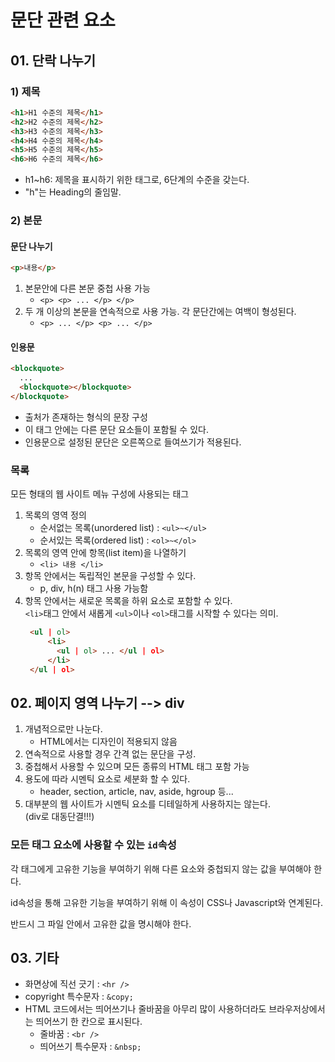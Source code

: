 # 문단 관련 요소

## 01. 단락 나누기

### 1) 제목

```html
<h1>H1 수준의 제목</h1>
<h2>H2 수준의 제목</h2>
<h3>H3 수준의 제목</h3>
<h4>H4 수준의 제목</h4>
<h5>H5 수준의 제목</h5>
<h6>H6 수준의 제목</h6>
```

- h1~h6: 제목을 표시하기 위한 태그로, 6단계의 수준을 갖는다.
- "h"는 Heading의 줄임말.

### 2) 본문

#### 문단 나누기

```html
<p>내용</p>
```

1. 본문안에 다른 본문 중첩 사용 가능<br/>
   - `<p> <p> ... </p> </p>`
1. 두 개 이상의 본문을 연속적으로 사용 가능. 각 문단간에는 여백이 형성된다.<br/>
   - `<p> ... </p> <p> ... </p>`

#### 인용문

```html
<blockquote>
  ...
  <blockquote></blockquote>
</blockquote>
```

- 출처가 존재하는 형식의 문장 구성
- 이 태그 안에는 다른 문단 요소들이 포함될 수 있다.
- 인용문으로 설정된 문단은 오른쪽으로 들여쓰기가 적용된다.

### 목록

모든 형태의 웹 사이트 메뉴 구성에 사용되는 태그

1. 목록의 영역 정의
   - 순서없는 목록(unordered list) : `<ul>~</ul>`
   - 순서있는 목록(ordered list) : `<ol>~</ol>`
1. 목록의 영역 안에 항목(list item)을 나열하기
   - `<li> 내용 </li>`
1. 항목 안에서는 독립적인 본문을 구성할 수 있다.
   - p, div, h(n) 태그 사용 가능함
1. 항목 안에서는 새로운 목록을 하위 요소로 포함할 수 있다.<br/>
   `<li>`태그 안에서 새롭게 `<ul>`이나 `<ol>`태그를 시작할 수 있다는 의미.
   ```html
    <ul | ol>
        <li>
          <ul | ol> ... </ul | ol>
        </li>
    </ul | ol>
   ```

## 02. 페이지 영역 나누기 --> div

1. 개념적으로만 나눈다.
   - HTML에서는 디자인이 적용되지 않음
1. 연속적으로 사용할 경우 간격 없는 문단을 구성.
1. 중첩해서 사용할 수 있으며 모든 종류의 HTML 태그 포함 가능
1. 용도에 따라 시멘틱 요소로 세분화 할 수 있다.
   - header, section, article, nav, aside, hgroup 등...
1. 대부분의 웹 사이트가 시멘틱 요소를 디테일하게 사용하지는 않는다.<br/>
   (div로 대동단결!!!)

### 모든 태그 요소에 사용할 수 있는 `id`속성

각 태그에게 고유한 기능을 부여하기 위해 다른 요소와 중첩되지 않는 값을 부여해야 한다.

id속성을 통해 고유한 기능을 부여하기 위해 이 속성이 CSS나 Javascript와 연계된다.

반드시 그 파일 안에서 고유한 값을 명시해야 한다.

## 03. 기타

- 화면상에 직선 긋기 : `<hr />`
- copyright 특수문자 : `&copy;`
- HTML 코드에서는 띄어쓰기나 줄바꿈을 아무리 많이 사용하더라도 브라우저상에서는 띄어쓰기 한 칸으로 표시된다.<br/>
  - 줄바꿈 : `<br />`
  - 띄어쓰기 특수문자 : `&nbsp;`
